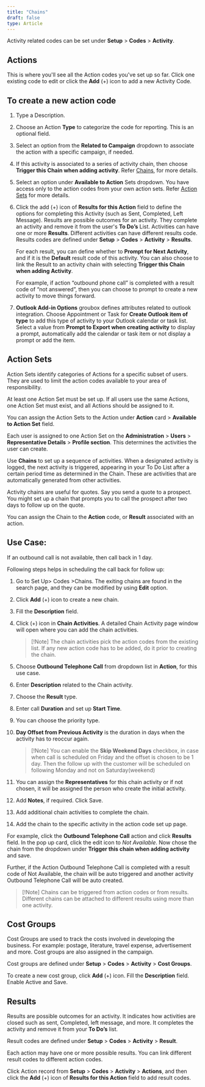 ```yaml
---
title: "Chains"
draft: false
type: Article
---
```



Activity related codes can be set under **Setup** > **Codes** > **Activity**. 

## Actions
This is where you'll see all the Action codes you've set up so far. Click one existing code to edit or click the **Add** (+) icon to add a new Activity Code.

## To create a new action code
1.	Type a Description. 
2.	Choose an Action **Type** to categorize the code for reporting. This is an optional field.
3.	Select an option from the **Related to Campaign** dropdown to associate the action with a specific campaign, if needed.
4.	If this activity is associated to a series of activity chain, then choose **Trigger this Chain when adding activity**. Refer [Chains](#chains), for more details. 
5.	Select an option under **Available to Action** Sets dropdown. You have access only to the action codes from your own action sets. Refer [Action Sets](#action-sets) for more details. 
6.	Click the add (+) icon of **Results for this Action** field to define the options for completing this Activity (such as Sent, Completed, Left Message). Results are possible outcomes for an activity. They complete an activity and remove it from the user's **To Do’s** List. Activities can have one or more **Results**. Different activities can have different results code. Results codes are defined under **Setup** > **Codes** > **Activity** > **Results**. 

    For each result, you can define whether to **Prompt for Next Activity**, and if it is the **Default** result code of this activity. You can also choose to link the Result to an activity chain with selecting **Trigger this Chain when adding Activity**. 

    For example, if action “outbound phone call” is completed with a result code of “not answered”, then you can choose to prompt to create a new activity to move things forward. 
7.	**Outlook Add-in Options** groubox defines attributes related to outlook integration.  Choose Appointment or Task for **Create Outlook item of type** to add this type of activity to your Outlook calendar or task list. Select a value from **Prompt to Export when creating activity** to display a prompt, automatically add the calendar or task item or not display a prompt or add the item.
## Action Sets
Action Sets identify categories of Actions for a specific subset of users. They are used to limit the action codes available to your area of responsibility.

At least one Action Set must be set up. If all users use the same Actions, one Action Set must exist, and all Actions should be assigned to it.

You can assign the Action Sets to the Action under **Action** card > **Available to Action Set** field.

Each user is assigned to one Action Set on the **Administration** > **Users** > **Representative Details** > **Profile section**. This determines the activities the user can create.


Use **Chains** to set up a sequence of activities. When a designated activity is logged, the next activity is triggered, appearing in your To Do List after a certain period time as determined in the Chain. These are activities that are automatically generated from other activities.

Activity chains are useful for quotes. Say you send a quote to a prospect. You might set up a chain that prompts you to call the prospect after two days to follow up on the quote.

You can assign the Chain to the **Action** code, or **Result** associated with an action. 
## Use Case: 
If an outbound call is not available, then call back in 1 day.

Following steps helps in scheduling the call back for follow up:

1.	Go to Set Up> Codes >Chains. The exiting chains are found in the search page, and they can be modified by using **Edit** option.
2.	Click **Add** (+) icon to create a new chain.
3.	Fill the **Description** field.
4.	Click (+) icon in **Chain Activities**. A detailed Chain Activity page window will open where you can add the chain activities.

    >[!Note] The chain activities pick the action codes from the existing list. If any new action code has to be added, do it prior to creating the chain.


5.	Choose **Outbound Telephone Call** from dropdown list in **Action**, for this use case.
6.	Enter **Description** related to the Chain activity.
7.	Choose the **Result** type.
8.	Enter call **Duration** and set up **Start Time**.
9.	You can choose the priority type.
10.	**Day Offset from Previous Activity** is the duration in days when the activity has to reoccur again.

    >[!Note] You can enable the **Skip Weekend Days** checkbox, in case when call is scheduled on Friday and the offset is chosen to be 1 day. Then the follow up with the customer will be scheduled on following Monday and not on Saturday(weekend)


11.	You can assign the **Representatives** for this chain activity or if not chosen, it will be assigned the person who create the initial activity.
12.	Add **Notes**, if required. Click Save.
13.	Add additional chain activities to complete the chain.
14.	Add the chain to the specific activity in the action code set up page.

For example, click the **Outbound Telephone Call** action and click **Results** field. In the pop up card, click the edit icon to *Not Available*. Now chose the chain from the dropdown under **Trigger this chain when adding activity** and save.

Further, if the Action Outbound Telephone Call is completed with a result code of Not Available, the chain will be auto triggered and another activity Outbound Telephone Call will be auto created.


>[!Note] Chains can be triggered from action codes or from results. Different chains can be attached to different results using more than one activity.


## Cost Groups
Cost Groups are used to track the costs involved in developing the business. For example: postage, literature, travel expense, advertisement and more. Cost groups are also assigned in the campaign.

Cost groups are defined under **Setup** > **Codes** > **Activity** > **Cost Groups**.

To create a new cost group, click **Add** (+) icon. Fill the **Description** field. Enable Active and Save.
## Results 
Results are possible outcomes for an activity. It indicates how activities are closed such as sent, Completed, left message, and more. It completes the activity and remove it from your **To Do’s** list.

Result codes are defined under **Setup** > **Codes** > **Activity** > **Result**.

Each action may have one or more possible results. You can link different result codes to different action codes.

Click Action record from **Setup** > **Codes** > **Activity** > **Actions**, and then click the **Add** (+) icon of **Results for this Action** field to add result codes. 

